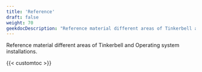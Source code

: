 ```yaml
---
title: 'Reference'
draft: false
weight: 70
geekdocDescription: "Reference material different areas of Tinkerbell and Operating system installations."
---
```


Reference material different areas of Tinkerbell and Operating system installations.

{{< customtoc >}}
